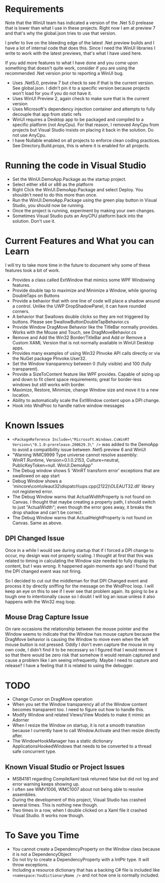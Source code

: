# Requirements
Note that the WinUI team has indicated a version of the .Net 5.0 prelease that is lower than what I use in these projects.  Right now I am at preview 7 and that's why the global.json tries to use that version.

I prefer to live on the bleeding edge of the latest .Net preview builds and I have a lot of internal code that does this.  Since I need the WinUI libraries I write to work with the latest previews, that's what I have used here.

If you add more features to what I have done and you come upon something that doesn't quite work, consider if you are using the recommended .Net version prior to reporting a WinUI bug.

* Uses .Net5.0, preview 7 but check to see if that is the current version.  See global.json.  I didn't pin it to a specific version because projects won't load for you if you do not have it.
* Uses WinUI Preview 2, again check to make sure that is the current version
* Uses Microsoft's dependency injection container and attempts to fully decouple that app from static refs
* WinUI requires a Desktop app to be packaged and compiled to a specific platform (not AnyCpu). For that reason, I removed AnyCpu from projects but Visual Studio insists on placing it back in the solution.  Do not use AnyCpu.
* I have Nullable enabled on all projects to enforce clean coding practices.  See Directory.Build.props, this is where it is enabled for all projects.

# Running the code in Visual Studio
* Set the WinUI.DemoApp.Package as the startup project.
* Select either x64 or x86 as the platform
* Right Click the WinUI.DemoApp.Package and select Deploy.  You shouldn't need to do this more than once.
* Run the WinUI.DemoApp.Package using the green play button in Visual Studio, you should now be running.
* Once the project is running, experiment by making your own changes.
* Sometimes Visual Studio puts an AnyCPU platform back into the solution.  Don't use it.

# Current Features and What you can Learn
I will try to take more time in the future to document why some of these features took a bit of work.

* Provides a class called ExtWindow that mimics some WPF Windowing features.
* Provide double tap to maximize and Minimize a Window, while ignoring DoubleTaps on Buttons
* Provide a behavior that with one line of code will place a shadow around a control.  Unlike the UWP DropShadowPanel, it can have rounded corners.
* A behavior that Swallows double clicks so they are not triggered by buttons. Please see SwallowButtonDoubleTapBehavior.cs
* Provide Window DragMove Behavior like the TitleBar normally provides.  Works with the Mouse and Touch, see DragMoveBehavior.cs
* Remove and Add the Win32 Border/TitleBar and Add or Remove a Custom XAML Version that is not normally available in WinUI Desktop apps.
* Provides many examples of using Win32 PInvoke API calls directly or via the NuGet package PInvoke.User32.
* Set the Window transparency between 0 (fully visible) and 100 (fully transparent).
* Provide a SizeToContent feature like WPF provides.  Capable of sizing up and down to fit client space requirements; great for border-less windows but still works with border.
* Maximize, Restore, Minimize, change Window size and move it to a new location.
* Ability to automatically scale the ExtWindow content upon a DPI change.
* Hook into WndProc to handle native window messages

# Known Issues
* `<PackageReference Include=\"Microsoft.Windows.CsWinRT Version=\"0.1.0-prerelease.200629.3\" />` was added to the DemoApp to avoid a compatibility issue between .Net5 preview 6 and WinUI
* "Warning	WMC9999	Type universe cannot resolve assembly: WinRT.Runtime, Version=0.1.0.2153, Culture=neutral, PublicKeyToken=null.	WinUI.DemoApp"
* The Debug window shows 5 'WinRT transform error' exceptions that are swallowed on app start
* Debug Window shows a 'mincore\com\oleaut32\dispatch\ups.cpp(2122)\OLEAUT32.dll' library not registered error.
* The Debug Window warns that ActualWidthProperty is not found on Canvas.  I thought that maybe creating a property path, I should switch to just "ActualWidth"; even though the error goes away, it breaks the drop shadow and can't be correct.
* The Debug Window warns that ActualHeightProperty is not found on Canvas.  Same as above.

## DPI Changed Issue
Once in a while I would see during startup that if I forced a DPI change to occur, my design was not properly scaling.  I thought
at first that this was related to timing in calculating the Window size needed to fully display its content, but I was wrong.
It happened again moments ago and I found that the DPI changed event was not firing.  

So I decided to cut out the middleman for that DPI Changed event and process it by directly sniffing for the message on 
the WndProc loop.  I will keep an eye on this to see if I ever see that problem again.  Its going to be a tough
one to intentionally cause so I doubt I will log an issue unless it also happens with the Win32 msg loop.

## Mouse Drag Capture Issue
On rare occasions the relationship between the mouse pointer and the Window seems to indicate that the Window has 
mouse capture because the DragMove behavior is causing the Window to move even when the left mouse button is not
pressed.  Oddly I don't even capture the mouse in my own code, I didn't find it to be necessary so I figured that
I would remove it so that there would be zero risk that somehow it would remain captured and cause a problem
like I am seeing infrequently.  Maybe I need to capture and release?  I have a feeling that it is related to 
using the debugger.  

# TODO
* Change Cursor on DragMove operation
* When you set the Window transparency all of the Window content becomes transparent too.  I need to figure out how to handle this.
* Modify Window and related Views/View Models to make it mimic an Adorner
* When I resize the Window on startup, it is not a smooth transition because I currently have to call Window.Activate and then resize directly after.
* The WindowHookManager has a static dictionary ApplicationsHookedWindows that needs to be converted to a thread safe concurrent type.

## Known Visual Studio or Project Issues
* MSB4181 regarding CompileXaml task returned false but did not log and error warning keeps showing up.
* I often see WMV1006, WMC1007 about not being able to resolve assemblies.
* During the development of this project, Visual Studio has crashed several times.  This is nothing new though.
* Two times in a row, when I double clicked on a Xaml file it crashed Visual Studio.  It works now though.

# To Save you Time
* You cannot create a DependencyProperty on the Window class because it is not a DependencyObject
* Do not try to create a DependencyProperty with a IntPtr type.  It will throw exceptions.
* Including a resource dictionary that has a backing C# file is included like ```<namespace:YouDictionaryName />``` and not how one is normally included. 